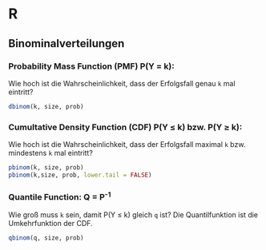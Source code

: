 # R

## Binominalverteilungen

### Probability Mass Function (PMF) P(Y = k):
Wie hoch ist die Wahrscheinlichkeit, dass der Erfolgsfall genau `k` mal eintritt?

```r
dbinom(k, size, prob)
```

### Cumultative Density Function (CDF) P(Y ≤ k) bzw. P(Y ≥ k):
Wie hoch ist die Wahrscheinlichkeit, dass der Erfolgsfall maximal `k`  bzw. mindestens `k` mal eintritt?

```r
pbinom(k, size, prob)
pbinom(k,size, prob, lower.tail = FALSE)
```

### Quantile Function: Q = P<sup>-1</sup>
Wie groß muss `k` sein, damit P(Y ≤ k) gleich `q` ist? Die Quantilfunktion ist die Umkehrfunktion der CDF.

```r
qbinom(q, size, prob)
```
